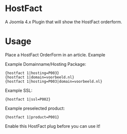 # HostFact
A Joomla 4.x Plugin that will show the HostFact orderform.

# Usage
Place a HostFact OrderForm in an article.
Example

Example Domainname/Hosting Package:

    {hostfact 1|hosting=P003}
    {hostfact 1|domain=voorbeeld.nl}
    {hostfact 1|hosting=P003|domain=voorbeeld.nl}


Example SSL:

    {hostfact 1|ssl=P002}


Example preselected product:

    {hostfact 1|product=P001}

Enable this HostFact plug before you can use it!
